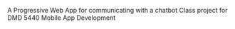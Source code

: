 A Progressive Web App for communicating with a chatbot
Class project for DMD 5440 Mobile App Development
